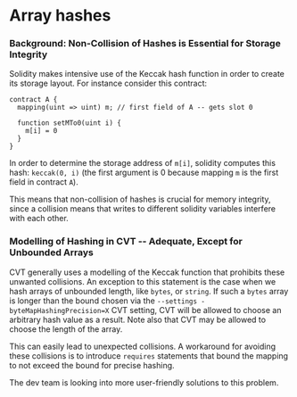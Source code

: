 Array hashes
============

### Background: Non-Collision of Hashes is Essential for Storage Integrity

Solidity makes intensive use of the Keccak hash function in order to create
its storage layout.
For instance consider this contract:
```solidity
contract A {
  mapping(uint => uint) m; // first field of A -- gets slot 0

  function setMTo0(uint i) {
    m[i] = 0
  }
}

```
In order to determine the storage address of `m[i]`, solidity 
computes this hash: `keccak(0, i)` (the first argument is 0 because mapping `m` 
is the first field in contract `A`).

This means that non-collision of hashes is crucial for memory integrity, since 
a collision means that writes to different solidity variables interfere with 
each other.

### Modelling of Hashing in CVT -- Adequate, Except for Unbounded Arrays

CVT generally uses a modelling of the Keccak function that prohibits these 
unwanted collisions.
An exception to this statement is the case when we hash arrays of unbounded 
length, like `bytes`, or `string`.
If such a `bytes` array is longer than the bound chosen via the 
`--settings -byteMapHashingPrecision=X` CVT setting, CVT will be allowed to 
choose an arbitrary hash value as a result.
Note also that CVT may be allowed to choose the length of the array.

This can easily lead to unexpected collisions.
A workaround for avoiding these collisions is to introduce `requires` statements
that bound the mapping to not exceed the bound for precise hashing.

The dev team is looking into more user-friendly solutions to this problem.


